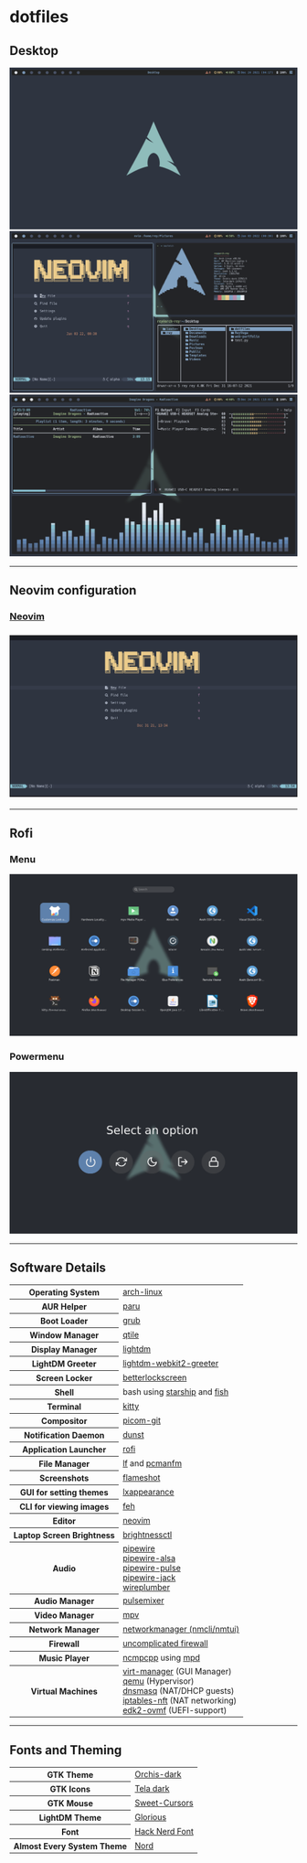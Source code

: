 # dotfiles
<h2>Desktop</h2>
<img src="screenshots/os-desktop.png" />
<img src="screenshots/os-screenshot.png" />
<img src="screenshots/os-screenshot-2.png" />

---
<h2>Neovim configuration</h2>
<h3><a href='https://github.com/ReyVega/dotfiles/tree/main/dot_config/nvim'>Neovim</a><h3>
<img src="screenshots/neovim-startup.png" />

---
<h2>Rofi</h2>
<h3>Menu</h3>
<img src="screenshots/rofi-menu.png" />
<h3>Powermenu</h3>
<img src="screenshots/rofi-powermenu.png" />

---
<h2>Software Details</h2>

<table>
    <tr>
        <th>Operating System</th>
        <td>
            <a href="https://wiki.archlinux.org/">arch-linux</a>
        </td>
    </tr>
    <tr>
        <th>AUR Helper</th>
        <td>
            <a href="https://github.com/Morganamilo/paru">paru</a>
        </td>
    </tr>
    <tr>
        <th>Boot Loader</th>
        <td>
            <a href="https://wiki.archlinux.org/title/GRUB#Installation">grub</a>
        </td>
    </tr>
    <tr>
        <th>Window Manager</th>
        <td>
            <a href="http://www.qtile.org/">qtile</a>
        </td>
    </tr>
    <tr>
        <th>Display Manager</th>
        <td>
            <a href="https://wiki.archlinux.org/title/LightDM">lightdm</a>
        </td>
    </tr>
    <tr>
        <th>LightDM Greeter</th>
        <td>
            <a href="https://archlinux.org/packages/community/x86_64/lightdm-webkit2-greeter/">lightdm-webkit2-greeter</a>
        </td>
    </tr>
    <tr>
        <th>Screen Locker</th>
        <td>
            <a href="https://github.com/betterlockscreen/betterlockscreen">betterlockscreen</a>
        </td>
    </tr>
    <tr>
        <th>Shell</th>
        <td>
            bash using <a href="https://starship.rs/">starship</a> and <a href="https://fishshell.com/">fish</a>
        </td>
    </tr>
    <tr>
        <th>Terminal</th>
        <td>
            <a href="https://github.com/kovidgoyal/kitty">kitty</a>
        </td>
    </tr>
    <tr>
        <th>Compositor</th>
        <td>
            <a href="https://github.com/yshui/picom">picom-git</a>
        </td>
    </tr>
    <tr>
        <th>Notification Daemon</th>
        <td>
            <a href="https://dunst-project.org/">dunst</a>
        </td>
    </tr>
    <tr>
        <th>Application Launcher</th>
        <td>
            <a href="https://github.com/davatorium/rofi">rofi</a>
        </td>
    </tr>
    <tr>
        <th>File Manager</th>
        <td>
            <a href="https://github.com/gokcehan/lf">lf</a>
            and
            <a href="https://wiki.archlinux.org/title/PCManFM">pcmanfm</a>
        </td>
    </tr>
    <tr>
        <th>Screenshots</th>
        <td>
            <a href="https://github.com/flameshot-org/flameshot">flameshot</a>
        </td>
    </tr>
    <tr>
        <th>GUI for setting themes</th>
        <td>
            <a href="https://archlinux.org/packages/community/x86_64/lxappearance/">lxappearance</a>
        </td>
    </tr>
    <tr>
        <th>CLI for viewing images</th>
        <td>
            <a href="https://archlinux.org/packages/extra/x86_64/feh/">feh</a>
        </td>
    </tr>
    <tr>
        <th>Editor</th>
        <td>
            <a href="https://neovim.io/">neovim</a>
        </td>
    </tr>
    <tr>
        <th>Laptop Screen Brightness</th>
        <td>
            <a href="https://archlinux.org/packages/community/x86_64/brightnessctl/">brightnessctl</a>
        </td>
    </tr>
    <tr>
        <th>Audio</th>
        <td>
            <a href="https://archlinux.org/packages/extra/x86_64/pipewire/">pipewire</a><br>
            <a href="https://archlinux.org/packages/extra/x86_64/pipewire-alsa/">pipewire-alsa</a><br>
            <a href="https://archlinux.org/packages/extra/x86_64/pipewire-pulse/">pipewire-pulse</a><br>
            <a href="https://archlinux.org/packages/extra/x86_64/pipewire-jack/">pipewire-jack</a><br>
            <a href="https://archlinux.org/packages/extra/x86_64/wireplumber/">wireplumber</a><br>
        </td>
    </tr>
    <tr>
        <th>Audio Manager</th>
        <td>
            <a href="https://archlinux.org/packages/community/any/pulsemixer/">pulsemixer</a>
        </td>
    </tr>
    <tr>
        <th>Video Manager</th>
        <td>
            <a href="https://archlinux.org/packages/community/x86_64/mpv/">mpv</a>
        </td>
    </tr>
    <tr>
        <th>Network Manager</th>
        <td>
            <a href="https://wiki.archlinux.org/title/NetworkManager">networkmanager (nmcli/nmtui)</a>
        </td>
    </tr>
    <tr>
        <th>Firewall</th>
        <td>
            <a href="https://wiki.archlinux.org/title/Uncomplicated_Firewall">uncomplicated firewall</a>
        </td>
    </tr>
    <tr>
        <th>Music Player</th>
        <td>
            <a href="https://github.com/ncmpcpp/ncmpcpp">ncmpcpp</a>
            using
            <a href="https://github.com/MusicPlayerDaemon/MPD">mpd</a>
        </td>
    </tr>
    <tr>
        <th>Virtual Machines</th>
        <td>
            <a href="https://archlinux.org/packages/community/any/virt-manager/">virt-manager</a> (GUI Manager)<br>
            <a href="https://archlinux.org/packages/extra/x86_64/qemu/">qemu</a> (Hypervisor)<br>
            <a href="https://archlinux.org/packages/extra/x86_64/dnsmasq/">dnsmasq</a> (NAT/DHCP guests)<br>
            <a href="https://archlinux.org/packages/?name=iptables-nft">iptables-nft</a> (NAT networking)<br>
            <a href="https://archlinux.org/packages/extra/any/edk2-ovmf/">edk2-ovmf</a> (UEFI-support)<br>
        </td>
    </tr>
</table>

---

<h2>Fonts and Theming</h2>
<table>
    <tr>
        <th>GTK Theme</th>
        <td>
            <a href="https://www.gnome-look.org/p/1357889/">Orchis-dark</a>
        </td>
    </tr>
    <tr>
        <th>GTK Icons</th>
        <td>
            <a href="https://www.pling.com/p/1279924/">Tela dark</a>
        </td>
    </tr>
    <tr>
        <th>GTK Mouse</th>
        <td>
            <a href="https://www.gnome-look.org/p/1393084/">Sweet-Cursors</a>
        </td>
    </tr>
    <tr>
        <th>LightDM Theme</th>
        <td>
            <a href="https://github.com/manilarome/lightdm-webkit2-theme-glorious">Glorious</a>
        </td>
    </tr>
    <tr>
        <th>Font</th>
        <td>
            <a href="https://www.nerdfonts.com/">Hack Nerd Font</a>
        </td>
    </tr>
    <tr>
        <th>Almost Every System Theme</th>
        <td>
            <a href="https://www.nordtheme.com/">Nord</a>
        </td>
    </tr>
</table>


